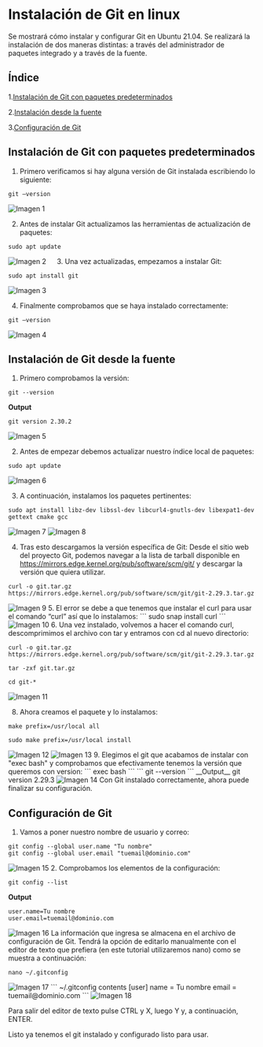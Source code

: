 # Instalación de Git en linux
Se mostrará cómo instalar y configurar Git en Ubuntu 21.04. Se realizará la instalación de dos maneras distintas: a través del administrador de paquetes integrado y a través de la fuente.

## Índice
1.[Instalación de Git con paquetes predeterminados](#id1)

2.[Instalación desde la fuente](#id2)

3.[Configuración de Git](#id3)

## Instalación de Git con paquetes predeterminados<a name="id1"></a>
1.	Primero verificamos si hay alguna versión de Git instalada escribiendo lo siguiente: 

```
git –version
```

 <img src="Imágenes/1.png" alt="Imagen 1">
 
2.	Antes de instalar Git actualizamos las herramientas de actualización de paquetes:

```
sudo apt update
```
 <img src="Imágenes/2.png" alt="Imagen 2">
 
3.	Una vez actualizadas, empezamos a instalar Git:

```
sudo apt install git
```

 <img src="Imágenes/3.png" alt="Imagen 3">
 
4.	Finalmente comprobamos que se haya instalado correctamente:

```
git –version
```

<img src="Imágenes/4.png" alt="Imagen 4">

## Instalación de Git desde la fuente<a name="id2"></a>

1.	Primero comprobamos la versión:


```
git --version
```

__Output__

```
git version 2.30.2
```
<img src="Imágenes/5.png" alt="Imagen 5">

2.	Antes de empezar debemos actualizar nuestro índice local de paquetes:

```
sudo apt update
```

<img src="Imágenes/6.png" alt="Imagen 6">

3.	A continuación, instalamos los paquetes pertinentes:
```
sudo apt install libz-dev libssl-dev libcurl4-gnutls-dev libexpat1-dev gettext cmake gcc
``` 

<img src="Imágenes/7.png" alt="Imagen 7">
<img src="Imágenes/8.png" alt="Imagen 8">

4.	Tras esto descargamos la versión específica de Git:
Desde el sitio web del proyecto Git, podemos navegar a la lista de tarball disponible en https://mirrors.edge.kernel.org/pub/software/scm/git/ y descargar la versión que quiera utilizar.

```
curl -o git.tar.gz https://mirrors.edge.kernel.org/pub/software/scm/git/git-2.29.3.tar.gz
``` 

<img src="Imágenes/9.png" alt="Imagen 9">
5.	El error se debe a que tenemos que instalar el curl para usar el comando “curl” así que lo instalamos:
```
sudo snap install curl
```
<img src="Imágenes/10.png" alt="Imagen 10">
6.	Una vez instalado, volvemos a hacer el comando curl, descomprimimos el archivo con tar y entramos con cd al nuevo directorio:

```
curl -o git.tar.gz https://mirrors.edge.kernel.org/pub/software/scm/git/git-2.29.3.tar.gz 
```

```
tar -zxf git.tar.gz
``` 

```
cd git-*
``` 

<img src="Imágenes/11.png" alt="Imagen 11">

8.	Ahora creamos el paquete y lo instalamos:

```
make prefix=/usr/local all
```
```
sudo make prefix=/usr/local install
``` 
<img src="Imágenes/12.png" alt="Imagen 12">
<img src="Imágenes/13.png" alt="Imagen 13">
9.	Elegimos el git que acabamos de instalar con "exec bash" y comprobamos que efectivamente tenemos la versión que queremos con version:
```
 exec bash
```
```
git --version
```
__Output__
git version 2.29.3

<img src="Imágenes/14.png" alt="Imagen 14">
Con Git instalado correctamente, ahora puede finalizar su configuración.

## Configuración de Git <a name="id3"></a>
1.	Vamos a poner nuestro nombre de usuario y correo:
```
git config --global user.name "Tu nombre"
git config --global user.email "tuemail@dominio.com"
```
<img src="Imágenes/15.png" alt="Imagen 15">
2.	Comprobamos los elementos de la configuración:

```
git config --list
```
__Output__

```
user.name=Tu nombre
user.email=tuemail@dominio.com
```
<img src="Imágenes/16.png" alt="Imagen 16">
La información que ingresa se almacena en el archivo de configuración de Git. Tendrá la opción de editarlo manualmente con el editor de texto que prefiera (en este tutorial utilizaremos nano) como se muestra a continuación:

```
nano ~/.gitconfig
```
<img src="Imágenes/17.png" alt="Imagen 17">
``` 
~/.gitconfig contents
[user]
  name = Tu nombre
  email = tuemail@dominio.com
```
<img src="Imágenes/18.png" alt="Imagen 18">

Para salir del editor de texto pulse CTRL y X, luego Y y, a continuación, ENTER.

Listo ya tenemos el git instalado y configurado listo para usar.
